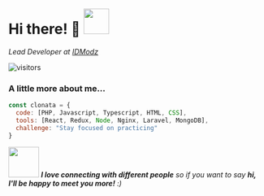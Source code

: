 # Hi there! 👋 <img src="https://media.giphy.com/media/mGcNjsfWAjY5AEZNw6/giphy.gif" width="50">

<!--
**cLonata/cLonata** is a ✨ _special_ ✨ repository because its `README.md` (this file) appears on your GitHub profile.

Here are some ideas to get you started:

- 🔭 I’m currently working on ...
- 🌱 I’m currently learning ...
- 👯 I’m looking to collaborate on ...
- 🤔 I’m looking for help with ...
- 💬 Ask me about ...
- 📫 How to reach me: ...
- 😄 Pronouns: ...
- ⚡ Fun fact: ...
-->

<p>
 <em>
  Lead Developer at <a href="https://www.idmodz.com">IDModz</a></br>
 </em>
</p>

![visitors](https://visitor-badge.glitch.me/badge?page_id=cLonata.cLonata)

### A little more about me... 

```javascript
const clonata = {
  code: [PHP, Javascript, Typescript, HTML, CSS],
  tools: [React, Redux, Node, Nginx, Laravel, MongoDB],
  challenge: "Stay focused on practicing"
}
```

<img src="https://media.giphy.com/media/LnQjpWaON8nhr21vNW/giphy.gif" width="60"> <em><b>I love connecting with different people</b> so if you want to say <b>hi, I'll be happy to meet you more!</b> :)</em>
